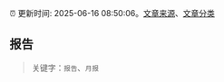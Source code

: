 :alarm_clock: 更新时间: 2025-06-16 08:50:06。[文章来源](/README.md)、[文章分类](/TAGS.md)

## 报告


> 关键字：`报告`、`月报`



